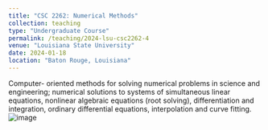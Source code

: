 ```yaml
---
title: "CSC 2262: Numerical Methods"
collection: teaching
type: "Undergraduate Course"
permalink: /teaching/2024-lsu-csc2262-4
venue: "Louisiana State University"
date: 2024-01-18
location: "Baton Rouge, Louisiana"
---
```


Computer- oriented methods for solving numerical problems in science and engineering; numerical solutions to systems of simultaneous linear equations, nonlinear algebraic equations (root solving), differentiation and integration, ordinary differential equations, interpolation and curve fitting.![image](https://github.com/jghawaly/jghawaly.github.io/assets/22304531/13ec239b-b309-4440-a8e9-11ded525e0fa)
